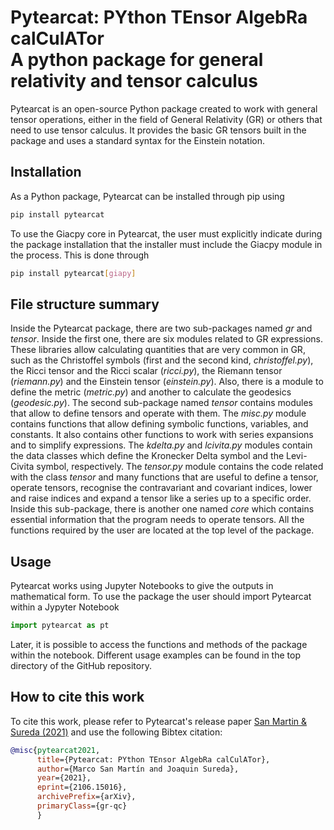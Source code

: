 # Pytearcat: PYthon TEnsor AlgebRa calCulATor<br /> A python package for general relativity and tensor calculus

Pytearcat is an open-source Python package created to work with general tensor operations, either in the field of General Relativity (GR) or others that need to use tensor calculus. It provides the basic GR tensors built in the package and uses a standard syntax for the Einstein notation. 

## Installation

As a Python package, Pytearcat can be installed through pip using

```bash
pip install pytearcat
```
To use the Giacpy core in Pytearcat, the user must explicitly indicate during the package installation that the installer must include the Giacpy module in the process. This is done through

```bash
pip install pytearcat[giapy]
```

## File structure summary
Inside the Pytearcat package, there are two sub-packages named _gr_ and _tensor_. Inside the first one, there are six modules related to GR expressions. These libraries allow calculating quantities that are very common in GR, such as the Christoffel symbols (first and the second kind, _christoffel.py_), the Ricci tensor and the Ricci scalar (_ricci.py_), the Riemann tensor (_riemann.py_) and the Einstein tensor (_einstein.py_). Also, there is a module to define the metric (_metric.py_) and another to calculate the geodesics (_geodesic.py_).
The second sub-package named _tensor_ contains modules that allow to define tensors and operate with them. The _misc.py_ module contains functions that allow defining symbolic functions, variables, and constants. It also contains other functions to work with series expansions and to simplify expressions. The _kdelta.py_ and _lcivita.py_ modules contain the data classes which define the Kronecker Delta symbol and the Levi-Civita symbol, respectively. 
The _tensor.py_ module contains the code related with the class _tensor_ and many functions that are useful to define a tensor, operate tensors, recognise the contravariant and covariant indices, lower and raise indices and expand a tensor like a series up to a specific order. Inside this sub-package, there is another one named _core_ which contains essential information that the program needs to operate tensors. All the functions required by the user are located at the top level of the package. 

## Usage

Pytearcat works using Jupyter Notebooks to give the outputs in mathematical form. To use the package the user should import Pytearcat within a Jypyter Notebook

```python
import pytearcat as pt
```

Later, it is possible to access the functions and methods of the package within the notebook. Different usage examples can be found in the top directory of the GitHub repository.

## How to cite this work

To cite this work, please refer to Pytearcat's release paper [San Martin & Sureda (2021)](https://arxiv.org/abs/2106.15016) and use the following Bibtex citation:


```bib
@misc{pytearcat2021,
      title={Pytearcat: PYthon TEnsor AlgebRa calCulATor}, 
      author={Marco San Martín and Joaquin Sureda},
      year={2021},
      eprint={2106.15016},
      archivePrefix={arXiv},
      primaryClass={gr-qc}
      }
```

